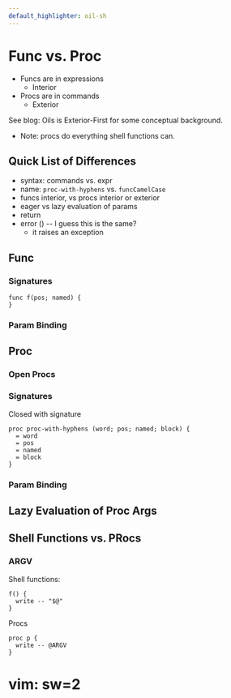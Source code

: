 ```yaml
---
default_highlighter: oil-sh
---
```


Func vs. Proc
==================

- Funcs are in expressions
  - Interior
- Procs are in commands
  - Exterior

See blog: Oils is Exterior-First for some conceptual background.

- Note: procs do everything shell functions can.


<div id="toc">
</div>

## Quick List of Differences

- syntax: commands vs. expr
- name: `proc-with-hyphens`  vs. `funcCamelCase`
- funcs interior, vs procs interior or exterior
- eager vs lazy evaluation of params
- return
- error () -- I guess this is the same?
  - it raises an exception

## Func 

### Signatures

    func f(pos; named) {
    }

### Param Binding

## Proc

### Open Procs

### Signatures

Closed with signature

    proc proc-with-hyphens (word; pos; named; block) {
      = word
      = pos
      = named
      = block
    }

### Param Binding

## Lazy Evaluation of Proc Args


## Shell Functions vs. PRocs

### ARGV

Shell functions:

    f() {
      write -- "$@"
    }


Procs

    proc p {
      write -- @ARGV
    }


# vim: sw=2
